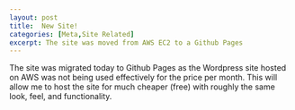 ```yaml
---
layout: post
title:  New Site!
categories: [Meta,Site Related]
excerpt: The site was moved from AWS EC2 to a Github Pages
---
```


The site was migrated today to Github Pages as the Wordpress site hosted on AWS was not being used effectively for the price per month. This will allow me to host the site for much cheaper (free) with roughly the same look, feel, and functionality.
